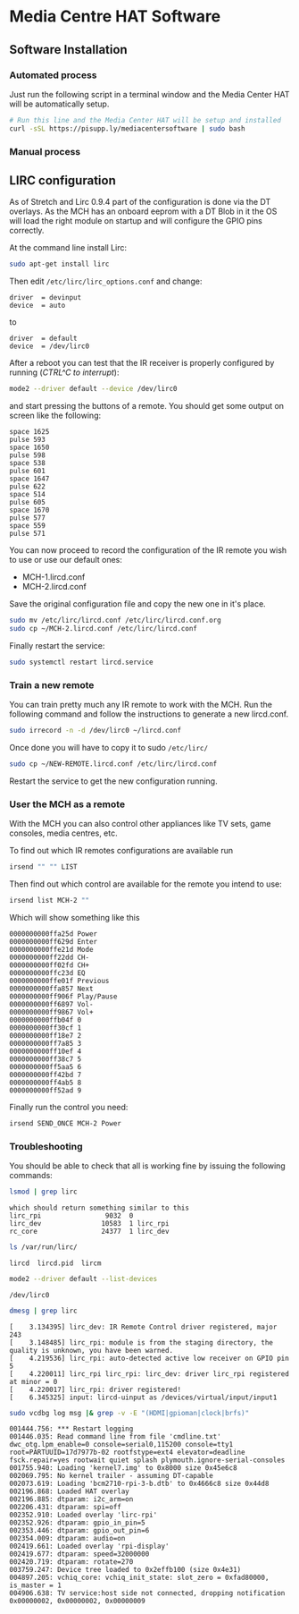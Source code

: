 # Media Centre HAT Software

## Software Installation
### Automated process
Just run the following script in a terminal window and the Media Center HAT will be automatically setup.
```bash
# Run this line and the Media Center HAT will be setup and installed
curl -sSL https://pisupp.ly/mediacentersoftware | sudo bash
```

### Manual process

## LIRC configuration

As of Stretch and Lirc 0.9.4 part of the configuration is done via the DT overlays. As the MCH has an onboard eeprom with a DT Blob in it the OS will load the right module on startup and will configure the GPIO pins correctly.

At the command line install Lirc:
```bash
sudo apt-get install lirc
```

Then edit `/etc/lirc/lirc_options.conf` and change:
```text
driver  = devinput
device  = auto
```
to
```text
driver  = default
device  = /dev/lirc0
```

After a reboot you can test that the IR receiver is properly configured by running (*CTRL^C to interrupt*):

```bash
mode2 --driver default --device /dev/lirc0
```

and start pressing the buttons of a remote. You should get some output on screen like the following:

```text
space 1625
pulse 593
space 1650
pulse 598
space 538
pulse 601
space 1647
pulse 622
space 514
pulse 605
space 1670
pulse 577
space 559
pulse 571
```
 
You can now proceed to record the configuration of the IR remote you wish to use or use our default ones:
* MCH-1.lircd.conf
* MCH-2.lircd.conf

Save the original configuration file and copy the new one in it's place.
```bash
sudo mv /etc/lirc/lircd.conf /etc/lirc/lircd.conf.org
sudo cp ~/MCH-2.lircd.conf /etc/lirc/lircd.conf
```

Finally restart the service:
```bash
sudo systemctl restart lircd.service
```

### Train a new remote
You can train pretty much any IR remote to work with the MCH.
Run the following command and follow the instructions to generate a new lircd.conf.
```bash
sudo irrecord -n -d /dev/lirc0 ~/lircd.conf
```
Once done you will have to copy it to sudo `/etc/lirc/`

```bash
sudo cp ~/NEW-REMOTE.lircd.conf /etc/lirc/lircd.conf
``` 
Restart the service to get the new configuration running.

### User the MCH as a remote
With the MCH you can also control other appliances like TV sets, game consoles, media centres, etc.

To find out which IR remotes configurations are available run
```bash
irsend "" "" LIST
```
Then find out which control are available for the remote you intend to use:
```bash
irsend list MCH-2 ""
```
Which will show something like this
```text
0000000000ffa25d Power
0000000000ff629d Enter
0000000000ffe21d Mode
0000000000ff22dd CH-
0000000000ff02fd CH+
0000000000ffc23d EQ
0000000000ffe01f Previous
0000000000ffa857 Next
0000000000ff906f Play/Pause
0000000000ff6897 Vol-
0000000000ff9867 Vol+
0000000000ffb04f 0
0000000000ff30cf 1
0000000000ff18e7 2
0000000000ff7a85 3
0000000000ff10ef 4
0000000000ff38c7 5
0000000000ff5aa5 6
0000000000ff42bd 7
0000000000ff4ab5 8
0000000000ff52ad 9
```

Finally run the control you need:
```bash
irsend SEND_ONCE MCH-2 Power
```

### Troubleshooting
You should be able to check that all is working fine by issuing the following commands:

```bash
lsmod | grep lirc
```
```text
which should return something similar to this
lirc_rpi                9032  0
lirc_dev               10583  1 lirc_rpi
rc_core                24377  1 lirc_dev
```

```bash
ls /var/run/lirc/
```
```text
lircd  lircd.pid  lircm
```

```bash
mode2 --driver default --list-devices
```
```text
/dev/lirc0
```

```bash
dmesg | grep lirc
```
```text
[    3.134395] lirc_dev: IR Remote Control driver registered, major 243
[    3.148485] lirc_rpi: module is from the staging directory, the quality is unknown, you have been warned.
[    4.219536] lirc_rpi: auto-detected active low receiver on GPIO pin 5
[    4.220011] lirc_rpi lirc_rpi: lirc_dev: driver lirc_rpi registered at minor = 0
[    4.220017] lirc_rpi: driver registered!
[    6.345325] input: lircd-uinput as /devices/virtual/input/input1
```

```bash
sudo vcdbg log msg |& grep -v -E "(HDMI|gpioman|clock|brfs)"
```
```text
001444.756: *** Restart logging
001446.035: Read command line from file 'cmdline.txt'
dwc_otg.lpm_enable=0 console=serial0,115200 console=tty1 root=PARTUUID=17d7977b-02 rootfstype=ext4 elevator=deadline fsck.repair=yes rootwait quiet splash plymouth.ignore-serial-consoles
001755.940: Loading 'kernel7.img' to 0x8000 size 0x45e6c8
002069.795: No kernel trailer - assuming DT-capable
002073.619: Loading 'bcm2710-rpi-3-b.dtb' to 0x4666c8 size 0x44d8
002196.868: Loaded HAT overlay
002196.885: dtparam: i2c_arm=on
002206.431: dtparam: spi=off
002352.910: Loaded overlay 'lirc-rpi'
002352.926: dtparam: gpio_in_pin=5
002353.446: dtparam: gpio_out_pin=6
002354.009: dtparam: audio=on
002419.661: Loaded overlay 'rpi-display'
002419.677: dtparam: speed=32000000
002420.719: dtparam: rotate=270
003759.247: Device tree loaded to 0x2effb100 (size 0x4e31)
004897.205: vchiq_core: vchiq_init_state: slot_zero = 0xfad80000, is_master = 1
004906.638: TV service:host side not connected, dropping notification 0x00000002, 0x00000002, 0x00000009
```


